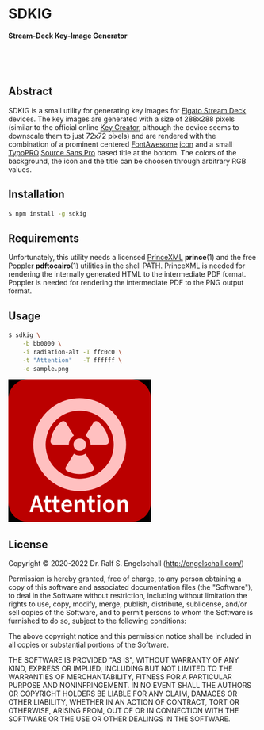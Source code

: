 
SDKIG
=====

**Stream-Deck Key-Image Generator**

<p/>
<img src="https://nodei.co/npm/sdkig.png?downloads=true&stars=true" alt=""/>

<p/>
<img src="https://david-dm.org/rse/sdkig.png" alt=""/>

Abstract
--------

SDKIG is a small utility for generating key images for [Elgato Stream
Deck](https://www.elgato.com/en/gaming/stream-deck) devices. The key images are generated with a size of 288x288 pixels (similar
to the official online [Key Creator](https://www.elgato.com/en/gaming/keycreator), although
the device seems to downscale them to just 72x72 pixels) and are rendered
with the combination of a prominent centered [FontAwesome](https://fontawesome.com/)
[icon](https://fontawesome.com/icons?d=gallery&m=free)
and a small [TypoPRO](http://typopro.org/)
[Source Sans Pro](http://typopro.org/specimen/specimen.html#TypoPRO_0_Source_0_Sans_0_Pro-normal-normal-normal-normal)
based title at the bottom. The colors of the background, the icon and the title can be
choosen through arbitrary RGB values.

Installation
------------

```sh
$ npm install -g sdkig
```

Requirements
------------

Unfortunately, this utility needs a licensed [PrinceXML](https://www.princexml.com/) **prince**(1)
and the free [Poppler](https://poppler.freedesktop.org/) **pdftocairo**(1) utilities in the shell PATH.
PrinceXML is needed for rendering the internally generated HTML to the intermediate PDF format.
Poppler is needed for rendering the intermediate PDF to the PNG output format.

Usage
-----

```sh
$ sdkig \
    -b bb0000 \
    -i radiation-alt -I ffc0c0 \
    -t "Attention"   -T ffffff \
    -o sample.png
```

![sample](sample.png)

License
-------

Copyright &copy; 2020-2022 Dr. Ralf S. Engelschall (http://engelschall.com/)

Permission is hereby granted, free of charge, to any person obtaining
a copy of this software and associated documentation files (the
"Software"), to deal in the Software without restriction, including
without limitation the rights to use, copy, modify, merge, publish,
distribute, sublicense, and/or sell copies of the Software, and to
permit persons to whom the Software is furnished to do so, subject to
the following conditions:

The above copyright notice and this permission notice shall be included
in all copies or substantial portions of the Software.

THE SOFTWARE IS PROVIDED "AS IS", WITHOUT WARRANTY OF ANY KIND,
EXPRESS OR IMPLIED, INCLUDING BUT NOT LIMITED TO THE WARRANTIES OF
MERCHANTABILITY, FITNESS FOR A PARTICULAR PURPOSE AND NONINFRINGEMENT.
IN NO EVENT SHALL THE AUTHORS OR COPYRIGHT HOLDERS BE LIABLE FOR ANY
CLAIM, DAMAGES OR OTHER LIABILITY, WHETHER IN AN ACTION OF CONTRACT,
TORT OR OTHERWISE, ARISING FROM, OUT OF OR IN CONNECTION WITH THE
SOFTWARE OR THE USE OR OTHER DEALINGS IN THE SOFTWARE.

